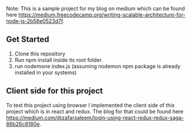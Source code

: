Note: This is a sample project for my blog on medium which can be found here https://medium.freecodecamp.org/writing-scalable-architecture-for-node-js-2b58e0523d7f.

## Get Started
1. Clone this repository
2. Run npm install inside its root folder.
3. run nodemone index.js (assuming nodemon npm package is already installed in your systems)

## Client side for this project
To test this project using browser I implemented the client side of this project which is in react and redux. The blog for that could be found here https://medium.com/@zafarsaleem/login-using-react-redux-redux-saga-86b26c8180e.
